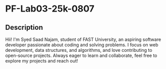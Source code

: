 # PF-Lab03-25k-0807
## Description
Hii! I'm Syed Saad Najam, student of FAST University, an aspiring software developer passionate about coding and solving problems. I focus on web development, data structures, and algorithms, and love contributing to open-source projects. Always eager to learn and collaborate, feel free to explore my projects and reach out!
